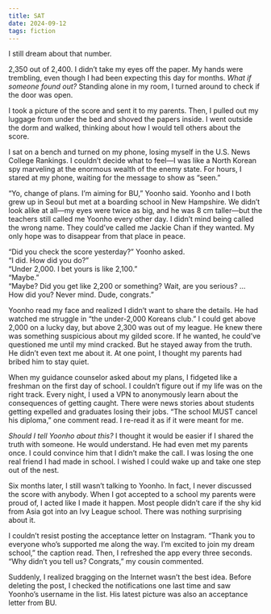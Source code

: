 ```yaml
---
title: SAT
date: 2024-09-12
tags: fiction
---
```


I still dream about that number.

2,350 out of 2,400. I didn’t take my eyes off the paper. My hands were trembling, even though I had been expecting this day for months. *What if someone found out?* Standing alone in my room, I turned around to check if the door was open.

I took a picture of the score and sent it to my parents. Then, I pulled out my luggage from under the bed and shoved the papers inside. I went outside the dorm and walked, thinking about how I would tell others about the score.

I sat on a bench and turned on my phone, losing myself in the U.S. News College Rankings. I couldn’t decide what to feel—I was like a North Korean spy marveling at the enormous wealth of the enemy state. For hours, I stared at my phone, waiting for the message to show as “seen.”

“Yo, change of plans. I’m aiming for BU,” Yoonho said. Yoonho and I both grew up in Seoul but met at a boarding school in New Hampshire. We didn’t look alike at all—my eyes were twice as big, and he was 8 cm taller—but the teachers still called me Yoonho every other day. I didn’t mind being called the wrong name. They could’ve called me Jackie Chan if they wanted. My only hope was to disappear from that place in peace.

“Did you check the score yesterday?” Yoonho asked.  
“I did. How did you do?”  
“Under 2,000. I bet yours is like 2,100.”  
“Maybe.”  
“Maybe? Did you get like 2,200 or something? Wait, are you serious? … How did you? Never mind. Dude, congrats.”

Yoonho read my face and realized I didn’t want to share the details. He had watched me struggle in “the under-2,000 Koreans club.” I could get above 2,000 on a lucky day, but above 2,300 was out of my league. He knew there was something suspicious about my gilded score. If he wanted, he could’ve questioned me until my mind cracked. But he stayed away from the truth. He didn’t even text me about it. At one point, I thought my parents had bribed him to stay quiet. 

When my guidance counselor asked about my plans, I fidgeted like a freshman on the first day of school. I couldn’t figure out if my life was on the right track. Every night, I used a VPN to anonymously learn about the consequences of getting caught. There were news stories about students getting expelled and graduates losing their jobs. “The school MUST cancel his diploma,” one comment read. I re-read it as if it were meant for me.

*Should I tell Yoonho about this?* I thought it would be easier if I shared the truth with someone. He would understand. He had even met my parents once. I could convince him that I didn’t make the call. I was losing the one real friend I had made in school. I wished I could wake up and take one step out of the nest.

Six months later, I still wasn’t talking to Yoonho. In fact, I never discussed the score with anybody. When I got accepted to a school my parents were proud of, I acted like I made it happen. Most people didn’t care if the shy kid from Asia got into an Ivy League school. There was nothing surprising about it.

I couldn’t resist posting the acceptance letter on Instagram. “Thank you to everyone who’s supported me along the way. I’m excited to join my dream school,” the caption read. Then, I refreshed the app every three seconds. “Why didn’t you tell us? Congrats,” my cousin commented.

Suddenly, I realized bragging on the Internet wasn’t the best idea. Before deleting the post, I checked the notifications one last time and saw Yoonho’s username in the list. His latest picture was also an acceptance letter from BU.
